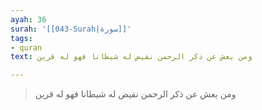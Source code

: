 ```yaml
---
ayah: 36
surah: '[[043-Surah|سورة]]'
tags:
- quran
text: ومن يعش عن ذكر الرحمن نقيض له شيطانا فهو له قرين

---
```

> ومن يعش عن ذكر الرحمن نقيض له شيطانا فهو له قرين
